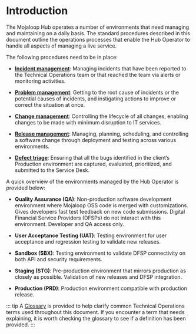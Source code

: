 # Introduction

The Mojaloop Hub operates a number of environments that need managing and maintaining on a daily basis. The standard procedures described in this document outline the operations processes that enable the Hub Operator to handle all aspects of managing a live service.

The following procedures need to be in place:

- [**Incident management**](incident-management.md): Managing incidents that have been reported to the Technical Operations team or that reached the team via alerts or monitoring activities.

- [**Problem management**](problem-management.md): Getting to the root cause of incidents or the potential causes of incidents, and instigating actions to improve or correct the situation at once.

- [**Change management**](change-management.md): Controlling the lifecycle of all changes, enabling changes to be made with minimum disruption to IT services.

- [**Release management**](release-management.md): Managing, planning, scheduling, and controlling a software change through deployment and testing across various environments.

- [**Defect triage**](defect-triage.md): Ensuring that all the bugs identified in the client’s Production environment are captured, evaluated, prioritized, and submitted to the Service Desk.

A quick overview of the environments managed by the Hub Operator is provided below:

- **Quality Assurance (QA)**: Non-production software development environment where Mojaloop OSS code is merged with customizations. Gives developers fast test feedback on new code submissions. Digital Financial Service Providers (DFSPs) do not interact with this environment. Developer and QA access only.

- **User Acceptance Testing (UAT)**: Testing environment for user acceptance and regression testing to validate new releases.

- **Sandbox (SBX)**: Testing environment to validate DFSP connectivity on both API and security requirements.

- **Staging (STG)**: Pre-production environment that mirrors production as closely as possible. Validation of new releases and DFSP integration.

- **Production (PRD)**: Production environment compatible with production release.

::: tip
A [Glossary](key-terms-kpis.md) is provided to help clarify common Technical Operations terms used throughout this document. If you encounter a term that needs explaining, it is worth checking the glossary to see if a definition has been provided.
:::